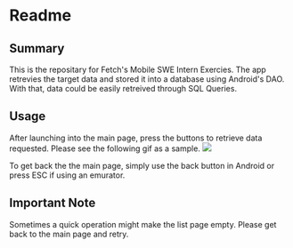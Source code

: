 
# Readme
## Summary
This is the repositary for Fetch's Mobile SWE Intern Exercies. The app retrevies the target data and stored it into a database using Android's DAO. With that, data could be easily retreived through SQL Queries. 

## Usage
After launching into the main page, press the buttons to retrieve data requested. Please see the following gif as a sample. 
![](https://github.com/o0BB0o/Fetch_TakeHome/blob/main/demo.gif)

To get back the the main page, simply use the back button in Android or press ESC if using an emurator. 

## Important Note
Sometimes a quick operation might make the list page empty. Please get back to the main page and retry. 
